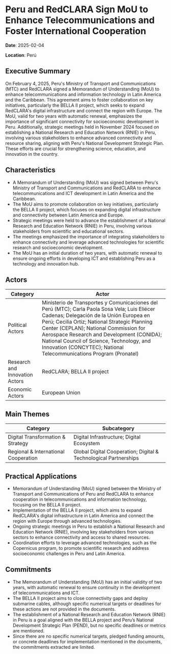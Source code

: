 # Peru and RedCLARA Sign MoU to Enhance Telecommunications and Foster International Cooperation

**Date**: 2025-02-04

**Location**: Perú

## Executive Summary

On February 4, 2025, Peru's Ministry of Transport and Communications (MTC) and RedCLARA signed a Memorandum of Understanding (MoU) to enhance telecommunications and information technology in Latin America and the Caribbean. This agreement aims to foster collaboration on key initiatives, particularly the BELLA II project, which seeks to expand RedCLARA's digital infrastructure and connect the region with Europe. The MoU, valid for two years with automatic renewal, emphasizes the importance of significant connectivity for socioeconomic development in Peru. Additionally, strategic meetings held in November 2024 focused on establishing a National Research and Education Network (RNIE) in Peru, involving various stakeholders to enhance advanced connectivity and resource sharing, aligning with Peru's National Development Strategic Plan. These efforts are crucial for strengthening science, education, and innovation in the country.

## Characteristics

- A Memorandum of Understanding (MoU) was signed between Peru's Ministry of Transport and Communications and RedCLARA to enhance telecommunications and ICT development in Latin America and the Caribbean.
- The MoU aims to promote collaboration on key initiatives, particularly the BELLA II project, which focuses on expanding digital infrastructure and connectivity between Latin America and Europe.
- Strategic meetings were held to advance the establishment of a National Research and Education Network (RNIE) in Peru, involving various stakeholders from scientific and educational sectors.
- The meetings emphasized the importance of integrating stakeholders to enhance connectivity and leverage advanced technologies for scientific research and socioeconomic development.
- The MoU has an initial duration of two years, with automatic renewal to ensure ongoing efforts in developing ICT and establishing Peru as a technology and innovation hub.

## Actors

| Category | Actor |
| --- | --- |
| Political Actors | Ministerio de Transportes y Comunicaciones del Perú (MTC); Carla Paola Sosa Vela; Luis Eliécer Cadenas; Delegación de la Unión Europea en Perú; Cecilia Ortiz; National Strategic Planning Center (CEPLAN); National Commission for Aerospace Research and Development (CONIDA); National Council of Science, Technology, and Innovation (CONCYTEC); National Telecommunications Program (Pronatel) |
| Research and Innovation Actors | RedCLARA; BELLA II project |
| Economic Actors | European Union |

## Main Themes

| Category | Subcategory |
| --- | --- |
| Digital Transformation & Strategy | Digital Infrastructure; Digital Ecosystem |
| Regional & International Cooperation | Global Digital Cooperation; Digital & Technological Partnerships |

## Practical Applications

- Memorandum of Understanding (MoU) signed between the Ministry of Transport and Communications of Peru and RedCLARA to enhance cooperation in telecommunications and information technology, focusing on the BELLA II project.
- Implementation of the BELLA II project, which aims to expand RedCLARA's digital infrastructure in Latin America and connect the region with Europe through advanced technologies.
- Ongoing strategic meetings in Peru to establish a National Research and Education Network (RNIE), involving key stakeholders from various sectors to enhance connectivity and access to shared resources.
- Coordination efforts to leverage advanced technologies, such as the Copernicus program, to promote scientific research and address socioeconomic challenges in Peru and Latin America.

## Commitments

- The Memorandum of Understanding (MoU) has an initial validity of two years, with automatic renewal to ensure continuity in the development of telecommunications and ICT.
- The BELLA II project aims to close connectivity gaps and deploy submarine cables, although specific numerical targets or deadlines for these actions are not provided in the documents.
- The establishment of a National Research and Education Network (RNIE) in Peru is a goal aligned with the BELLA project and Peru’s National Development Strategic Plan (PEND), but no specific deadlines or metrics are mentioned.
- Since there are no specific numerical targets, pledged funding amounts, or concrete deadlines for implementation mentioned in the documents, the commitments extracted are limited.